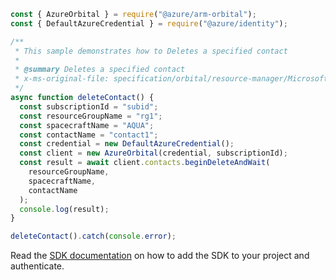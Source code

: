 ```javascript
const { AzureOrbital } = require("@azure/arm-orbital");
const { DefaultAzureCredential } = require("@azure/identity");

/**
 * This sample demonstrates how to Deletes a specified contact
 *
 * @summary Deletes a specified contact
 * x-ms-original-file: specification/orbital/resource-manager/Microsoft.Orbital/stable/2022-03-01/examples/ContactDelete.json
 */
async function deleteContact() {
  const subscriptionId = "subid";
  const resourceGroupName = "rg1";
  const spacecraftName = "AQUA";
  const contactName = "contact1";
  const credential = new DefaultAzureCredential();
  const client = new AzureOrbital(credential, subscriptionId);
  const result = await client.contacts.beginDeleteAndWait(
    resourceGroupName,
    spacecraftName,
    contactName
  );
  console.log(result);
}

deleteContact().catch(console.error);
```

Read the [SDK documentation](https://github.com/Azure/azure-sdk-for-js/blob/%40azure%2Farm-orbital_1.0.0/sdk/orbital/arm-orbital/README.md) on how to add the SDK to your project and authenticate.
